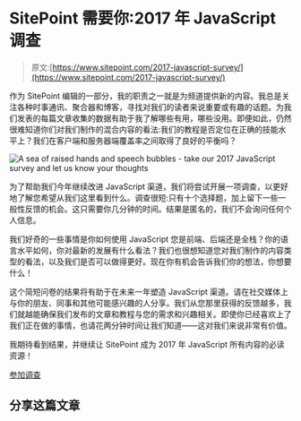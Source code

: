 # SitePoint 需要你:2017 年 JavaScript 调查

> 原文:[https://www.sitepoint.com/2017-javascript-survey/](https://www.sitepoint.com/2017-javascript-survey/)

作为 SitePoint 编辑的一部分，我的职责之一就是为频道提供新的内容。我总是关注各种时事通讯、聚合器和博客，寻找对我们的读者来说重要或有趣的话题。为我们发表的每篇文章收集的数据有助于我了解哪些有用，哪些没用。即便如此，仍然很难知道你们对我们制作的混合内容的看法:我们的教程是否定位在正确的技能水平上？我们在客户端和服务器端覆盖率之间取得了良好的平衡吗？

![A sea of raised hands and speech bubbles - take our 2017 JavaScript survey and let us know your thoughts](../Images/5597e509df3b81dc7c22455d65315c9b.png)

为了帮助我们今年继续改进 JavaScript 渠道，我们将尝试开展一项调查，以更好地了解您希望从我们这里看到什么。调查很短:只有十个选择题，加上留下一些一般性反馈的机会。这只需要你几分钟的时间。结果是匿名的，我们不会询问任何个人信息。

我们好奇的一些事情是你如何使用 JavaScript 您是前端、后端还是全栈？你的语言水平如何，你对最新的发展有什么看法？我们也很想知道您对我们制作的内容类型的看法，以及我们是否可以做得更好。现在你有机会告诉我们你的想法，你想要什么！

这个简短问卷的结果将有助于在未来一年塑造 JavaScript 渠道。请在社交媒体上与你的朋友、同事和其他可能感兴趣的人分享。我们从您那里获得的反馈越多，我们就越能确保我们发布的文章和教程与您的需求和兴趣相关。即使你已经喜欢上了我们正在做的事情，也请花两分钟时间让我们知道——这对我们来说非常有价值。

我期待看到结果，并继续让 SitePoint 成为 2017 年 JavaScript 所有内容的必读资源！

[参加调查](https://sitepoint.typeform.com/to/z6QKTy)

## 分享这篇文章